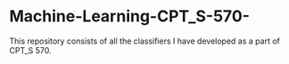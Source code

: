 # Machine-Learning-CPT_S-570-
This repository consists of all the classifiers I have developed as a part of CPT_S 570.
